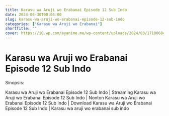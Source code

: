```yaml
---
title: Karasu wa Aruji wo Erabanai Episode 12 Sub Indo
date: 2024-06-30T00:04:00
slug: karasu-wa-aruji-wo-erabanai-episode-12-sub-indo
categories: ["Karasu wa Aruji wo Erabanai"]
shortTitle: ""
cover: https://i0.wp.com/ayanime.me/wp-content/uploads/2024/03/1710068455-2904-141499.jpg
---
```


# Karasu wa Aruji wo Erabanai Episode 12 Sub Indo

<iframe-loader iframe-src1="https://play.ayanime.me/include/fluidplayer/fluidplayer.php?VideoSrc1=https%3A%2F%2Fdrive.google.com%2Ffile%2Fd%2F1gl6n34hxH9jkjYH5_GqWgb_KUbwhLpBF%2Fpreview&VideoType1=video%2Fmp4&VideoQuality1=480p&VideoSrc2=https%3A%2F%2Fdrive.google.com%2Ffile%2Fd%2F1i8fAKNuDr5_fMnOAMcbYy5sFsnz2A807%2Fpreview&VideoType2=video%2Fmp4&VideoQuality2=720p&VideoSrc3=https%3A%2F%2Fdrive.google.com%2Ffile%2Fd%2F12zyS3cigK-AcTcV4GOEfr2u0tC8qHwW5%2Fpreview&VideoType3=video%2Fmp4&VideoQuality3=1080p&VideoSrc4=&VideoType4=&VideoQuality4=&VideoPoster=&VideoTrack1=&kind1=&srclang1=&label1=&default1=&VideoTrack2=&kind2=&srclang2=&label2=&default2=&player=fluid+player&server=Drive+API&api=&width=100%25&height=100%25" iframe-src2="https://drive.google.com/file/d/12zyS3cigK-AcTcV4GOEfr2u0tC8qHwW5/preview"></iframe-loader>

Sinopsis:
<p>Karasu wa Aruji wo Erabanai Episode 12 Sub Indo | Streaming Karasu wa Aruji wo Erabanai Episode 12 Sub Indo | Nonton Karasu wa Aruji wo Erabanai Episode 12 Sub Indo | Download Karasu wa Aruji wo Erabanai Episode 12 Sub Indo | Karasu wa aruji wo erabanai sub indo</p>

